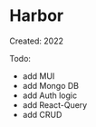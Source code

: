 
# Harbor

Created: 2022

Todo:
- add MUI
- add Mongo DB
- add Auth logic
- add React-Query
- add CRUD
